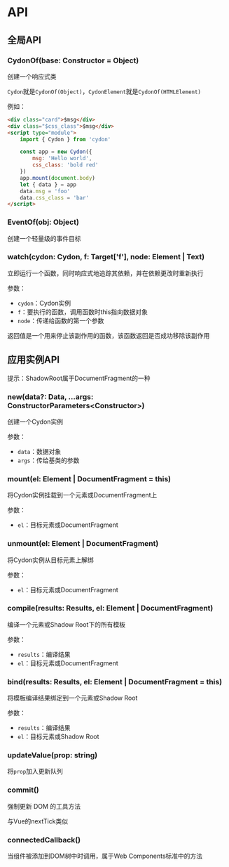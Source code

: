 # API

## 全局API

### CydonOf(base: Constructor<T> = Object)
创建一个响应式类

`Cydon`就是`CydonOf(Object)`，`CydonElement`就是`CydonOf(HTMLElement)`

例如：
```html
<div class="card">$msg</div>
<div class="$css_class">$msg</div>
<script type="module">
    import { Cydon } from 'cydon'

    const app = new Cydon({
        msg: 'Hello world',
        css_class: 'bold red'
    })
    app.mount(document.body)
    let { data } = app
    data.msg = 'foo'
    data.css_class = 'bar'
</script>
```

### EventOf(obj: Object)
创建一个轻量级的事件目标

### watch(cydon: Cydon, f: Target['f'], node: Element | Text)
立即运行一个函数，同时响应式地追踪其依赖，并在依赖更改时重新执行

参数：
- `cydon`：Cydon实例
- `f`：要执行的函数，调用函数时this指向数据对象
- `node`：传递给函数的第一个参数

返回值是一个用来停止该副作用的函数，该函数返回是否成功移除该副作用

## 应用实例API
提示：ShadowRoot属于DocumentFragment的一种

### new(data?: Data, ...args: ConstructorParameters<Constructor<T>>)
创建一个Cydon实例

参数：
- `data`：数据对象
- `args`：传给基类的参数

### mount(el: Element | DocumentFragment = this)
将Cydon实例挂载到一个元素或DocumentFragment上

参数：
- `el`：目标元素或DocumentFragment

### unmount(el: Element | DocumentFragment)
将Cydon实例从目标元素上解绑

参数：
- `el`：目标元素或DocumentFragment

### compile(results: Results, el: Element | DocumentFragment)
编译一个元素或Shadow Root下的所有模板

参数：
- `results`：编译结果
- `el`：目标元素或DocumentFragment

### bind(results: Results, el: Element | DocumentFragment = this)
将模板编译结果绑定到一个元素或Shadow Root

参数：
- `results`：编译结果
- `el`：目标元素或Shadow Root

### updateValue(prop: string)
将`prop`加入更新队列

### commit()
强制更新 DOM 的工具方法

与Vue的nextTick类似

### connectedCallback()
当组件被添加到DOM树中时调用，属于Web Components标准中的方法